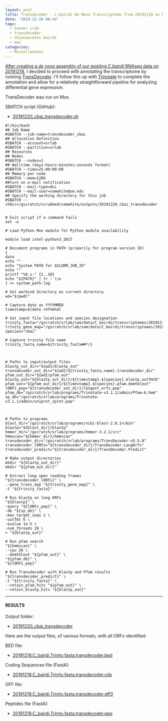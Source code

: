 ```yaml
---
layout: post
title: Transdecoder - C.bairdi De Novo Transcriptome from 20191218 on Mox
date: '2019-12-20 08:44'
tags:
  - tanner crab
  - transdecoder
  - Chionoecetes bairdi
  - mox
categories:
  - Miscellaneous
---
```

[After creating a _de novo_ assembly of our existing _C.bairdi_ RNAseq data on 20191218](https://robertslab.github.io/sams-notebook/2019/12/18/Transcriptome-Assembly-C.bairdi-Trimmed-RNAseq-Using-Trinity-on-Mox.html), I decided to proceed with annotating the transcriptome by running [TransDecoder](https://github.com/TransDecoder/TransDecoder/wiki). I'll follow this up with [Trinotate](https://github.com/Trinotate/Trinotate.github.io/wiki) to complete the annotation and allow for a relatively straightforward pipeline for analyzing differential gene expression.

TransDecoder was run on Mox.

SBATCH script (GitHub):

- [20191220_cbai_transdecoder.sh](https://github.com/RobertsLab/sams-notebook/blob/master/sbatch_scripts/20191220_cbai_transdecoder.sh)

```shell
#!/bin/bash
## Job Name
#SBATCH --job-name=transdecoder_cbai
## Allocation Definition
#SBATCH --account=srlab
#SBATCH --partition=srlab
## Resources
## Nodes
#SBATCH --nodes=1
## Walltime (days-hours:minutes:seconds format)
#SBATCH --time=25-00:00:00
## Memory per node
#SBATCH --mem=120G
##turn on e-mail notification
#SBATCH --mail-type=ALL
#SBATCH --mail-user=samwhite@uw.edu
## Specify the working directory for this job
#SBATCH --chdir=/gscratch/scrubbed/samwhite/outputs/20191220_cbai_transdecoder


# Exit script if a command fails
set -e

# Load Python Mox module for Python module availability

module load intel-python3_2017

# Document programs in PATH (primarily for program version ID)
{
date
echo ""
echo "System PATH for $SLURM_JOB_ID"
echo ""
printf "%0.s-" {1..10}
echo "${PATH}" | tr : \\n
} >> system_path.log

# Set workind directory as current directory
wd="$(pwd)"

# Capture date as YYYYMMDD
timestamp=$(date +%Y%m%d)

# Set input file locations and species designation
trinity_fasta="/gscratch/srlab/sam/data/C_bairdi/transcriptomes/20191218.C_bairdi.Trinity.fasta"
trinity_gene_map="/gscratch/srlab/sam/data/C_bairdi/transcriptomes/20191218.C_bairdi.Trinity.fasta.gene_trans_map"
species="cbai"

# Capture trinity file name
trinity_fasta_name=${trinity_fasta##*/}



# Paths to input/output files
blastp_out_dir="${wd}/blastp_out"
transdecoder_out_dir="${wd}/${trinity_fasta_name}.transdecoder_dir"
pfam_out_dir="${wd}/pfam_out"
blastp_out="${blastp_out_dir}/${timestamp}.${species}.blastp.outfmt6"
pfam_out="${pfam_out_dir}/${timestamp}.${species}.pfam.domtblout"
lORFs_pep="${transdecoder_out_dir}/longest_orfs.pep"
pfam_db="/gscratch/srlab/programs/Trinotate-v3.1.1/admin/Pfam-A.hmm"
sp_db="/gscratch/srlab/programs/Trinotate-v3.1.1/admin/uniprot_sprot.pep"



# Paths to programs
blast_dir="/gscratch/srlab/programs/ncbi-blast-2.8.1+/bin"
blastp="${blast_dir}/blastp"
hmmer_dir="/gscratch/srlab/programs/hmmer-3.2.1/src"
hmmscan="${hmmer_dir}/hmmscan"
transdecoder_dir="/gscratch/srlab/programs/TransDecoder-v5.5.0"
transdecoder_lORFs="${transdecoder_dir}/TransDecoder.LongOrfs"
transdecoder_predict="${transdecoder_dir}/TransDecoder.Predict"

# Make output directories
mkdir "${blastp_out_dir}"
mkdir "${pfam_out_dir}"

# Extract long open reading frames
"${transdecoder_lORFs}" \
--gene_trans_map "${trinity_gene_map}" \
-t "${trinity_fasta}"

# Run blastp on long ORFs
"${blastp}" \
-query "${lORFs_pep}" \
-db "${sp_db}" \
-max_target_seqs 1 \
-outfmt 6 \
-evalue 1e-5 \
-num_threads 28 \
> "${blastp_out}"

# Run pfam search
"${hmmscan}" \
--cpu 28 \
--domtblout "${pfam_out}" \
"${pfam_db}" \
"${lORFs_pep}"

# Run Transdecoder with blastp and Pfam results
"${transdecoder_predict}" \
-t "${trinity_fasta}" \
--retain_pfam_hits "${pfam_out}" \
--retain_blastp_hits "${blastp_out}"
```


---

#### RESULTS

Output folder:

- [20191220_cbai_transdecoder](https://gannet.fish.washington.edu/Atumefaciens/20191220_cbai_transdecoder)


Here are the output files, of various formats, with all ORFs identified:


BED file:

- [20191218.C_bairdi.Trinity.fasta.transdecoder.bed](https://gannet.fish.washington.edu/Atumefaciens/20191220_cbai_transdecoder/20191218.C_bairdi.Trinity.fasta.transdecoder.bed)

Coding Sequences file (FastA):

- [20191218.C_bairdi.Trinity.fasta.transdecoder.cds](https://gannet.fish.washington.edu/Atumefaciens/20191220_cbai_transdecoder/20191218.C_bairdi.Trinity.fasta.transdecoder.cds)

GFF file:

- [20191218.C_bairdi.Trinity.fasta.transdecoder.gff3](https://gannet.fish.washington.edu/Atumefaciens/20191220_cbai_transdecoder/20191218.C_bairdi.Trinity.fasta.transdecoder.gff3)

Peptides file (FastA):

- [20191218.C_bairdi.Trinity.fasta.transdecoder.pep](https://gannet.fish.washington.edu/Atumefaciens/20191220_cbai_transdecoder/20191218.C_bairdi.Trinity.fasta.transdecoder.pep)
